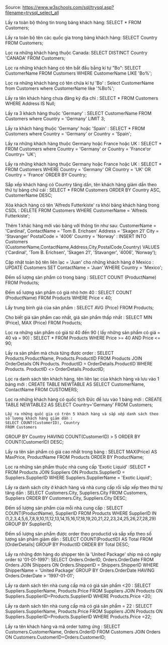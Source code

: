 Source: https://www.w3schools.com/sql/trysql.asp?filename=trysql_select_all

Lấy ra toàn bộ thông tin trong bảng khách hàng: 
SELECT * 
FROM Customers;

Lấy ra toàn bộ tên các quốc gia trong bảng khách hàng: 
SELECT Country 
FROM Customers;

Lọc ra những khách hàng thuộc Canada: 
SELECT DISTINCT Country 'CANADA' 
FROM Customers;

Lọc ra những khách hàng có tên bắt đầu bằng kí tự "Bo": 
SELECT CustomerName 
FROM Customers 
WHERE CustomerName LIKE 'Bo%';

Lọc ra những khách hàng có tên chứa kí tự 'Bo' : 
Select CustomerName 
from Customers 
where CustomerName like '%Bo%';

Lấy ra tên khách hàng chưa đăng ký địa chỉ : 
SELECT * 
FROM Customers 
WHERE Address IS Null;

Lấy ra 3 khách hàng thuộc 'Germany' :
SELECT CustomerName 
FROM Customers 
where Country = 'Germany' LIMIT 3;

Lấy ra khách hàng thuộc 'Germany' hoặc 'Spain' : 
SELECT * FROM Customers 
where Country = 'Germany' or Country = 'Spain';

Lấy ra những khách hàng thuộc Germany hoặc France hoặc UK :
SELECT * FROM Customers
 where Country = 'Germany' or Country =  'France'or Country= 'UK';

Lấy ra những khách hàng thuộc Germany hoặc France hoặc UK :
SELECT * FROM Customers
 WHERE Country = 'Germany' OR Country = 'UK' OR Country = 'France' 
 ORDER BY Country;

 Sắp xếp khách hàng có Country tăng dần, tên khách hàng giảm dần theo thứ tự bảng chữ cái :
 SELECT * FROM Customers 
 ORDER BY Country ASC, CustomerName DESC;

 Xóa khách hàng có tên 'Alfreds Futterkiste' ra khỏi bảng khách hàng trong CSDL :
DELETE FROM Customers 
WHERE CustomerName = 'Alfreds Futterkiste';

Thêm 1 khác hàng mới vào bảng với thông tin như sau: 
CustomerName = 'Cardinal', 
ContactName = 'Tom B. Erichsen'
Address = 'Skagen 21'
City = 'Stavanger'
PostalCode = '4006'
Country = 'Norway' : INSERT INTO Customers 
(CustomerName,ContactName,Address,City,PostalCode,Country) 
VALUES ('Cardinal', 'Tom B. Erichsen', 'Skagen 21', 'Stavanger', '4006', 'Norway');

Cập nhật toàn bộ tên liên lạc = 'Juan' cho những khách hàng ở Mexico :
UPDATE Customers SET 
ContactName = 'Juan' WHERE Country = 'Mexico';

Đếm số lượng sản phẩm có trong bảng :
SELECT COUNT (ProductName) FROM Products;

Đếm số lượng sản phẩm có giá nhỏ hơn 40 :
SELECT COUNT (ProductName)
 FROM Products WHERE Price < 40;

 Lấy trung bình giá của sản phẩm :
 SELECT AVG (Price) FROM Products;

 Cho biết giá sản phẩm cao nhất, giá sản phẩm thấp nhất :
 SELECT MIN (Price), MAX (Price) FROM Products;

 Lọc ra những sản phẩm có giá từ 40 đến 90 ( lấy những sản phẩm có giá = 40 và = 90) :
 SELECT * FROM Products WHERE Price >= 40 AND Price <= 90;

 Lấy ra sản phẩm mà chưa từng được order :
 SELECT Products.ProductName, Products.ProductID FROM Products 
 JOIN OrderDetails ON Products. ProductID = OrderDetails.ProductID
  WHERE Products. ProductID <> OrderDetails.ProductID;

  Lọc ra danh sách tên khách hàng, tên liên lạc của khách hàng và lưu vào 1 bảng mới :
  CREATE TABLE NEWTABLE AS
  SELECT CustomerName, ContactName
   FROM CUSTOMERS;

   Lọc ra những khách hàng có quốc tịch Đức để lưu vào 1 bảng mới :
   CREATE TABLE NEWTABLE2 AS
    SELECT Country='Germany'
    FROM Customers;

    Lấy ra những quốc gia có trên 5 khách hàng và sắp xếp danh sách theo số lượng khách hàng giảm dần :
    SELECT COUNT(CustomerID), Country
    FROM Customers
   GROUP BY Country
   HAVING COUNT(CustomerID) > 5
   ORDER BY COUNT(CustomerID) DESC;

   Lấy ra tên sản phẩm có giá cao nhất trong bảng :
   SELECT MAX(Price) AS MaxPrice, ProductName FROM Products ORDER BY ProductName;

   Lọc ra những sản phẩm thuộc nhà cung cấp 'Exotic Liquid' :SELECT * FROM Products 
   JOIN Suppliers ON Products.SupplierID = Suppliers.SupplierID 
   WHERE Suppliers.SupplierName = 'Exotic Liquid';

   Lấy ra danh sách city ở khách hàng và nhà cung cấp rồi sắp xếp theo thứ tự tăng dần :
   SELECT Customers.City, Suppliers.City FROM Customers, 
   Suppliers ORDER BY Customers.City, Suppliers.City DESC;

Đếm số lượng sản phẩm của mỗi nhà cung cấp :
SELECT COUNT(ProductName), SupplierID
 FROM Products WHERE SupplierID IN (1,2,3,4,5,6,7,8,9,10,11,12,13,14,15,16,17,18,19,20,21,22,23,24,25,26,27,28,29) 
 GROUP BY SupplierID;

 Đếm số lượng sản phẩm được order theo productid và sắp xếp theo số lượng sản phẩm giảm dần :
 SELECT COUNT(ProductID) AS Total FROM [OrderDetails] GROUP BY ProductID ORDER BY Total DESC;

 Lấy ra những đơn hàng do shipper tên là 'United Package' ship mà có ngày order từ '01-01-1997':
 SELECT Orders.OrderID, Orders.OrderDate 
FROM Orders JOIN Shippers 
ON Orders.ShipperID = Shippers.ShipperID 
WHERE  ShipperName = 'United Package' 
GROUP BY Orders.OrderDate 
HAVING Orders.OrderDate > '1997-01-01';

Lấy ra danh sách tên nhà cung cấp mà có giá sản phẩm <20 :
SELECT Suppliers.SupplierName, Products.Price 
FROM Suppliers JOIN Products 
ON Suppliers.SupplierID=Products.SupplierID 
WHERE Products.Price <20;

Lấy ra danh sách tên nhà cung cấp mà có giá sản phẩm = 22 :
SELECT Suppliers.SupplierName, Products.Price 
FROM Suppliers JOIN Products 
ON Suppliers.SupplierID=Products.SupplierID 
WHERE Products.Price =22;

Lấy ra tên khách hàng và mã order tương ứng :
SELECT Customers.CustomerName, Orders.OrderID 
FROM Customers JOIN Orders 
ON Customers.CustomerID=Orders.CustomerID;
